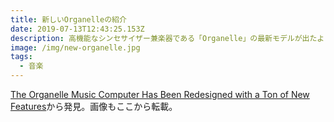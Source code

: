 ```yaml
---
title: 新しいOrganelleの紹介
date: 2019-07-13T12:43:25.153Z
description: 高機能なシンセサイザー兼楽器である「Organelle」の最新モデルが出たようです。
image: /img/new-organelle.jpg
tags:
  - 音楽
---
```

[The Organelle Music Computer Has Been Redesigned with a Ton of New Features](https://blog.hackster.io/the-organelle-music-computer-has-been-redesigned-with-a-ton-of-new-features-24bfa6895669)から発見。画像もここから転載。
